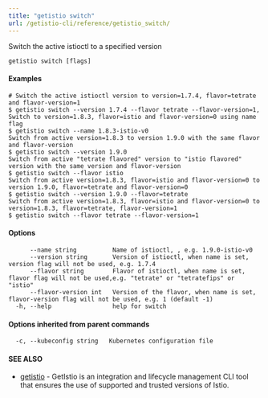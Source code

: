 ```yaml
---
title: "getistio switch"
url: /getistio-cli/reference/getistio_switch/
---
```


Switch the active istioctl to a specified version

```
getistio switch [flags]
```

#### Examples

```
# Switch the active istioctl version to version=1.7.4, flavor=tetrate and flavor-version=1
$ getistio switch --version 1.7.4 --flavor tetrate --flavor-version=1, 
Switch to version=1.8.3, flavor=istio and flavor-version=0 using name flag
$ getistio switch --name 1.8.3-istio-v0
Switch from active version=1.8.3 to version 1.9.0 with the same flavor and flavor-version
$ getistio switch --version 1.9.0
Switch from active "tetrate flavored" version to "istio flavored" version with the same version and flavor-version
$ getistio switch --flavor istio
Switch from active version=1.8.3, flavor=istio and flavor-version=0 to version 1.9.0, flavor=tetrate and flavor-version=0
$ getistio switch --version 1.9.0 --flavor=tetrate
Switch from active version=1.8.3, flavor=istio and flavor-version=0 to version=1.8.3, flavor=tetrate, flavor-version=1
$ getistio switch --flavor tetrate --flavor-version=1
```

#### Options

```
      --name string          Name of istioctl, , e.g. 1.9.0-istio-v0
      --version string       Version of istioctl, when name is set, version flag will not be used, e.g. 1.7.4
      --flavor string        Flavor of istioctl, when name is set, flavor flag will not be used,e.g. "tetrate" or "tetratefips" or "istio"
      --flavor-version int   Version of the flavor, when name is set, flavor-version flag will not be used, e.g. 1 (default -1)
  -h, --help                 help for switch
```

#### Options inherited from parent commands

```
  -c, --kubeconfig string   Kubernetes configuration file
```

#### SEE ALSO

* [getistio](/getistio-cli/reference/getistio/)	 - GetIstio is an integration and lifecycle management CLI tool that ensures the use of supported and trusted versions of Istio.

